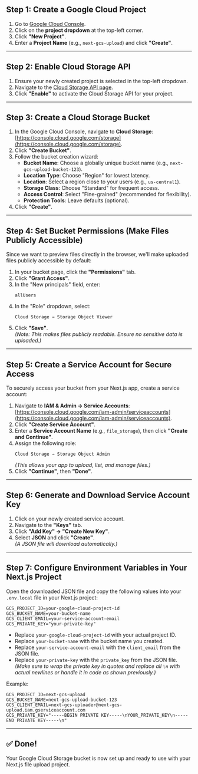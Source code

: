 ## Step 1: Create a Google Cloud Project

1. Go to [Google Cloud Console](https://console.cloud.google.com/).
2. Click on the **project dropdown** at the top-left corner.
3. Click **"New Project"**.
4. Enter a **Project Name** (e.g., `next-gcs-upload`) and click **"Create"**.

---

## Step 2: Enable Cloud Storage API

1. Ensure your newly created project is selected in the top-left dropdown.
2. Navigate to the [Cloud Storage API page](https://console.cloud.google.com/apis/library/storage.googleapis.com).
3. Click **"Enable"** to activate the Cloud Storage API for your project.

---

## Step 3: Create a Cloud Storage Bucket

1. In the Google Cloud Console, navigate to **Cloud Storage**: [https://console.cloud.google.com/storage](https://console.cloud.google.com/storage).
2. Click **"Create Bucket"**.
3. Follow the bucket creation wizard:
   - **Bucket Name**: Choose a globally unique bucket name (e.g., `next-gcs-upload-bucket-123`).
   - **Location Type**: Choose "Region" for lowest latency.
   - **Location**: Select a region close to your users (e.g., `us-central1`).
   - **Storage Class**: Choose "Standard" for frequent access.
   - **Access Control**: Select "Fine-grained" (recommended for flexibility).
   - **Protection Tools**: Leave defaults (optional).
4. Click **"Create"**.

---

## Step 4: Set Bucket Permissions (Make Files Publicly Accessible)

Since we want to preview files directly in the browser, we'll make uploaded files publicly accessible by default:

1. In your bucket page, click the **"Permissions"** tab.
2. Click **"Grant Access"**.
3. In the "New principals" field, enter:  
   ```
   allUsers
   ```
4. In the "Role" dropdown, select:  
   ```
   Cloud Storage → Storage Object Viewer
   ```
5. Click **"Save"**.  
   *(Note: This makes files publicly readable. Ensure no sensitive data is uploaded.)*

---

## Step 5: Create a Service Account for Secure Access

To securely access your bucket from your Next.js app, create a service account:

1. Navigate to **IAM & Admin → Service Accounts**: [https://console.cloud.google.com/iam-admin/serviceaccounts](https://console.cloud.google.com/iam-admin/serviceaccounts).
2. Click **"Create Service Account"**.
3. Enter a **Service Account Name** (e.g., `file_storage`), then click **"Create and Continue"**.
4. Assign the following role:
   ```
   Cloud Storage → Storage Object Admin
   ```
   *(This allows your app to upload, list, and manage files.)*
5. Click **"Continue"**, then **"Done"**.

---

## Step 6: Generate and Download Service Account Key

1. Click on your newly created service account.
2. Navigate to the **"Keys"** tab.
3. Click **"Add Key" → "Create New Key"**.
4. Select **JSON** and click **"Create"**.  
   *(A JSON file will download automatically.)*

---

## Step 7: Configure Environment Variables in Your Next.js Project

Open the downloaded JSON file and copy the following values into your `.env.local` file in your Next.js project:

```env
GCS_PROJECT_ID=your-google-cloud-project-id
GCS_BUCKET_NAME=your-bucket-name
GCS_CLIENT_EMAIL=your-service-account-email
GCS_PRIVATE_KEY="your-private-key"
```

- Replace `your-google-cloud-project-id` with your actual project ID.
- Replace `your-bucket-name` with the bucket name you created.
- Replace `your-service-account-email` with the `client_email` from the JSON file.
- Replace `your-private-key` with the `private_key` from the JSON file.  
  *(Make sure to wrap the private key in quotes and replace all `\n` with actual newlines or handle it in code as shown previously.)*

Example:

```env
GCS_PROJECT_ID=next-gcs-upload
GCS_BUCKET_NAME=next-gcs-upload-bucket-123
GCS_CLIENT_EMAIL=next-gcs-uploader@next-gcs-upload.iam.gserviceaccount.com
GCS_PRIVATE_KEY="-----BEGIN PRIVATE KEY-----\nYOUR_PRIVATE_KEY\n-----END PRIVATE KEY-----\n"
```

---

## ✅ **Done!**

Your Google Cloud Storage bucket is now set up and ready to use with your Next.js file upload project.